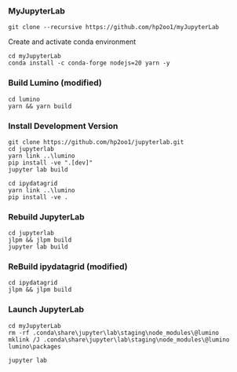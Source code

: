 ### MyJupyterLab
```
git clone --recursive https://github.com/hp2oo1/myJupyterLab
```

Create and activate conda environment

```
cd myJupyterLab
conda install -c conda-forge nodejs=20 yarn -y
```

### Build Lumino (modified)
```
cd lumino
yarn && yarn build
```

### Install Development Version
```
git clone https://github.com/hp2oo1/jupyterlab.git
cd jupyterlab
yarn link ..\lumino
pip install -ve ".[dev]"
jupyter lab build
```

```
cd ipydatagrid
yarn link ..\lumino
pip install -ve .
```

### Rebuild JupyterLab
```
cd jupyterlab
jlpm && jlpm build
jupyter lab build
```

### ReBuild ipydatagrid (modified)
```
cd ipydatagrid
jlpm && jlpm build
```

### Launch JupyterLab
```
cd myJupyterLab
rm -rf .conda\share\jupyter\lab\staging\node_modules\@lumino
mklink /J .conda\share\jupyter\lab\staging\node_modules\@lumino lumino\packages
```

```
jupyter lab
```
